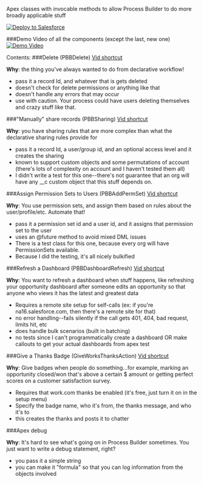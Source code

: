 Apex classes with invocable methods to allow Process Builder to do more broadly applicable stuff

<a href="https://githubsfdeploy.herokuapp.com?owner=mshanemc&repo=processBuilderBlocks">
  <img alt="Deploy to Salesforce"
       src="https://raw.githubusercontent.com/afawcett/githubsfdeploy/master/src/main/webapp/resources/img/deploy.png">
</a>

###Demo Video of all the components (except the last, new one)
[![Demo Video](https://dl.dropboxusercontent.com/u/8451460/salesforce%20blog/PBBVideoPreview.png)](https://www.youtube.com/watch?v=RJvga1rFFsA&feature=youtu.be)

Contents:
###Delete (PBBDelete) [Vid shortcut](https://www.youtube.com/watch?v=RJvga1rFFsA&t=45s)

**Why**: the thing you've always wanted to do from declarative workflow!

* pass it a record Id, and whatever that is gets deleted
* doesn't check for delete permissions or anything like that
* doesn't handle any errors that may occur
* use with caution.  Your process could have users deleting themselves and crazy stuff like that.

###"Manually" share records (PBBSharing) [Vid shortcut](https://www.youtube.com/watch?v=RJvga1rFFsA&t=234s)

**Why**: you have sharing rules that are more complex than what the declarative sharing rules provide for

 * pass it a record Id, a user/group id, and an optional access level and it creates the sharing
 * known to support custom objects and some permutations of account (there's lots of complexity on account and I haven't tested them all)
 * I didn't write a test for this one--there's not guarantee that an org will have any __c custom object that this stuff depends on.

###Assign Permission Sets to Users (PBBAddPermSet) [Vid shortcut](https://www.youtube.com/watch?v=RJvga1rFFsA&t=522s)

**Why**: You use permission sets, and assign them based on rules about the user/profile/etc.  Automate that!

 * pass it a permission set id and a user id, and it assigns that permission set to the user 
 * uses an @future method to avoid mixed DML issues
 * There is a test class for this one, because every org will have PermissionSets available. 
 * Because I did the testing, it's all nicely bulkified

###Refresh a Dashboard (PBBDashboardRefresh) [Vid shortcut](https://www.youtube.com/watch?v=RJvga1rFFsA&t=650s)

**Why**: You want to refresh a dashboard when stuff happens, like refreshing your opportunity dashboard after someone edits an opportunity so that anyone who views it has the latest and greatest data

 * Requires a remote site setup for self-calls (ex: if you're na16.salesforce.com, then there's a remote site for that)
 * no error handling--fails silently if the call gets 401, 404, bad request, limits hit, etc
 * does handle bulk scenarios (built in batching)
 * no tests since I can't programmatically create a dashboard OR make callouts to get your actual dashboards from apex test

###Give a Thanks Badge (GiveWorksThanksAction) [Vid shortcut](https://www.youtube.com/watch?v=RJvga1rFFsA&t=865s)

**Why**: Give badges when people do something...for example, marking an opportunity closed/won that's above a certain $ amount or getting perfect scores on a customer satisfaction survey.

* Requires that work.com thanks be enabled (it's free, just turn it on in the setup menu)
* Specify the badge name, who it's from, the thanks message, and who it's to
* this creates the thanks and posts it to chatter

###Apex debug

**Why**: It's hard to see what's going on in Process Builder sometimes.  You just want to write a debug statement, right?

* you pass it a simple string
* you can make it "formula" so that you can log information from the objects involved

